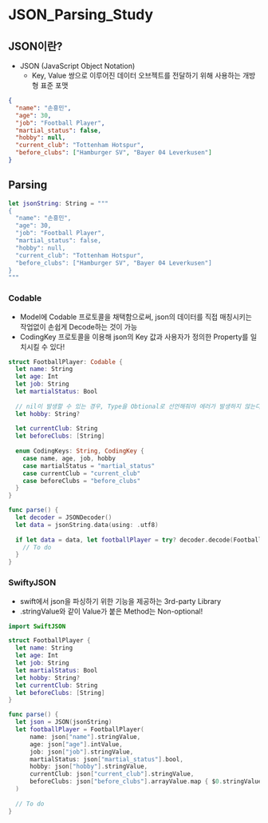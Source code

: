 # JSON_Parsing_Study

## JSON이란?
- JSON (JavaScript Object Notation)
  - Key, Value 쌍으로 이루어진 데이터 오브젝트를 전달하기 위해 사용하는 개방형 표준 포맷
```json
{
  "name": "손흥민",
  "age": 30,
  "job": "Football Player",
  "martial_status": false,
  "hobby": null,
  "current_club": "Tottenham Hotspur",
  "before_clubs": ["Hamburger SV", "Bayer 04 Leverkusen"]
}
```

## Parsing
```swift
let jsonString: String = """
{
  "name": "손흥민",
  "age": 30,
  "job": "Football Player",
  "martial_status": false,
  "hobby": null,
  "current_club": "Tottenham Hotspur",
  "before_clubs": ["Hamburger SV", "Bayer 04 Leverkusen"]
}
"""
```

### Codable
- Model에 Codable 프로토콜을 채택함으로써, json의 데이터를 직접 매칭시키는 작업없이 손쉽게 Decode하는 것이 가능
- CodingKey 프로토콜을 이용해 json의 Key 값과 사용자가 정의한 Property를 일치시킬 수 있다!
```swift
struct FootballPlayer: Codable {
  let name: String
  let age: Int
  let job: String
  let martialStatus: Bool
  
  // nil이 발생할 수 있는 경우, Type을 Obtional로 선언해줘야 에러가 발생하지 않는다!
  let hobby: String?
  
  let currentClub: String
  let beforeClubs: [String]
  
  enum CodingKeys: String, CodingKey {
    case name, age, job, hobby
    case martialStatus = "martial_status"
    case currentClub = "current_club"
    case beforeClubs = "before_clubs"
  }
}

func parse() {
  let decoder = JSONDecoder()
  let data = jsonString.data(using: .utf8)
  
  if let data = data, let footballPlayer = try? decoder.decode(FootballPlayer.self, data: data) {
    // To do
  }
}
```

### SwiftyJSON
- swift에서 json을 파싱하기 위한 기능을 제공하는 3rd-party Library
- .stringValue와 같이 Value가 붙은 Method는 Non-optional!
```swift
import SwiftJSON

struct FootballPlayer {
  let name: String
  let age: Int
  let job: String
  let martialStatus: Bool
  let hobby: String?
  let currentClub: String
  let beforeClubs: [String]
}

func parse() {
  let json = JSON(jsonString)
  let footballPlayer = FootballPlayer(
      name: json["name"].stringValue,
      age: json["age"].intValue, 
      job: json["job"].stringValue, 
      martialStatus: json["martial_status"].bool, 
      hobby: json["hobby"].stringValue, 
      currentClub: json["current_club"].stringValue, 
      beforeClubs: json["before_clubs"].arrayValue.map { $0.stringValue }
  )
  
  // To do
}
```

